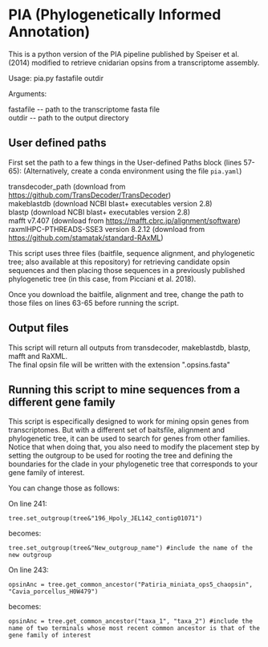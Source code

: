 # PIA (Phylogenetically Informed Annotation)

This is a python version of the PIA pipeline published by Speiser et al. (2014) modified to retrieve cnidarian opsins from a
transcriptome assembly. 
 
Usage: pia.py fastafile outdir 
 
Arguments:

fastafile -- path to the transcriptome fasta file  
outdir -- path to the output directory	 
 
 
## User defined paths

First set the path to a few things in the User-defined Paths block (lines 57-65):
(Alternatively, create a conda environment using the file `pia.yaml`)

transdecoder_path (download from https://github.com/TransDecoder/TransDecoder)  
makeblastdb (download NCBI blast+ executables version 2.8)  
blastp (download NCBI blast+ executables version 2.8)  
mafft v7.407 (download from https://mafft.cbrc.jp/alignment/software)  
raxmlHPC-PTHREADS-SSE3 version 8.2.12 (download from https://github.com/stamatak/standard-RAxML)

This script uses three files (baitfile, sequence alignment, and phylogenetic tree; also available at 
this repository) for retrieving candidate opsin sequences and then placing those sequences in a previously 
published phylogenetic tree (in this case, from Picciani et al. 2018). 

Once you download the baitfile, alignment and tree, change the path to those files on lines 63-65 before running the script.


## Output files

This script will return all outputs from transdecoder, makeblastdb, blastp, mafft and RaXML.   
The final opsin file will be written with the extension ".opsins.fasta"


## Running this script to mine sequences from a different gene family

This script is especifically designed to work for mining opsin genes from transcriptomes. But with a different set of baitsfile, 
alignment and phylogenetic tree, it can be used to search for genes from other families. Notice that when doing that, 
you also need to modify the placement step by setting the outgroup to be used for rooting the tree and defining the boundaries for the clade in your 
phylogenetic tree that corresponds to your gene family of interest.  

You can change those as follows:

On line 241:

	tree.set_outgroup(tree&"196_Hpoly_JEL142_contig01071")

becomes:

	tree.set_outgroup(tree&"New_outgroup_name") #include the name of the new outgroup
 
 
On line 243:

	opsinAnc = tree.get_common_ancestor("Patiria_miniata_ops5_chaopsin", "Cavia_porcellus_H0W479")

becomes:

	opsinAnc = tree.get_common_ancestor("taxa_1", "taxa_2") #include the name of two terminals whose most recent common ancestor is that of the gene family of interest
